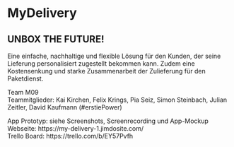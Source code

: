 <h1>MyDelivery</h1>

<h2>UNBOX THE FUTURE!</h2>

<p>Eine einfache, nachhaltige und flexible Lösung für den Kunden, der seine Lieferung personalisiert zugestellt bekommen kann. Zudem eine Kostensenkung und starke Zusammenarbeit der Zulieferung für den Paketdienst.</p>

<p>Team M09 <br>
Teammitglieder: Kai Kirchen, Felix Krings, Pia Seiz, Simon Steinbach, Julian Zeitler, David Kaufmann (#erstiePower)</p>

<p>App Prototyp: siehe Screenshots, Screenrecording und App-Mockup<br>
Webseite: https://my-delivery-1.jimdosite.com/<br>
Trello Board: https://trello.com/b/EY57Pvfh
</p>

